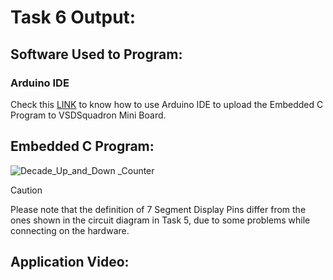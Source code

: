 # Task 6 Output:
## Software Used to Program:
### Arduino IDE
Check this [LINK](https://github.com/openwch/arduino_core_ch32) to know how to use Arduino IDE to upload the Embedded C Program to VSDSquadron Mini Board.

## Embedded C Program:
![Decade_Up_and_Down _Counter](https://github.com/user-attachments/assets/6799a588-eb7d-4c40-ad0d-8a12c8ddab11)
> [!CAUTION]
> Please note that the definition of 7 Segment Display Pins differ from the ones shown in the circuit diagram in Task 5, due to some problems while connecting on the hardware.

## Application Video:
